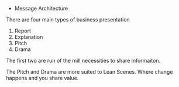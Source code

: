 * Message Architecture

There are four main types of business presentation

1. Report
2. Explanation 
3. Pitch
4. Drama

The first two are run of the mill necessities to share informaiton.

The Pitch and Drama are more suited to Lean Scenes. Where change happens and you share value.